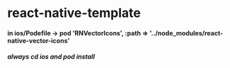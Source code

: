 # react-native-template

#### in ios/Podefile -> pod 'RNVectorIcons', :path => '../node_modules/react-native-vector-icons'

##### always cd ios and pod install
